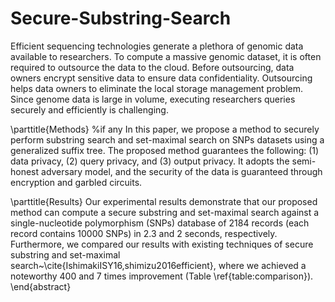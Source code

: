 # Secure-Substring-Search
Efficient sequencing technologies generate a plethora of genomic data available to researchers. To compute a massive genomic dataset, it is often required to outsource the data to the cloud. Before outsourcing, data owners encrypt sensitive data to ensure data confidentiality. Outsourcing helps data owners to eliminate the local storage management problem. Since genome data is large in volume, executing researchers queries securely and efficiently is challenging.

\parttitle{Methods} %if any
In this paper, we propose a method to securely perform substring search and set-maximal search on SNPs datasets using a generalized suffix tree. The proposed method guarantees the following: (1) data privacy, (2) query privacy, and (3) output privacy. It adopts the semi-honest adversary model, and the security of the data is guaranteed through encryption and garbled circuits.

\parttitle{Results} Our experimental results demonstrate that our proposed method can compute a secure substring and set-maximal search against a single-nucleotide polymorphism (SNPs) database of 2184 records (each record contains 10000 SNPs) in 2.3 and 2 seconds, respectively. Furthermore, we compared our results with existing techniques of secure substring and set-maximal search~\cite{IshimakiISY16,shimizu2016efficient},  where we achieved a noteworthy 400 and 7 times improvement (Table \ref{table:comparison}).
\end{abstract}
